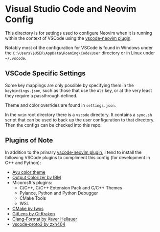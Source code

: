 # Visual Studio Code and Neovim Config

This directory is for settings used to configure Neovim when it is running within the context of VSCode using the
[vscode-neovim plugin](https://github.com/vscode-neovim/vscode-neovim).

Notably most of the configuration for VSCode is found in Windows under the `C:\Users\$USER\AppData\Roaming\Code\User`
directory or in Linux under `~/.vscode`.


## VSCode Specific Settings

Some key mappings are only possible by specifying them in the `keybindings.json`, such as those that use the `Alt` key,
or at the very least they require a passthrough defined.

Theme and color overrides are found in `settings.json`.

In the `nvim` root directory there is a `vscode` directory. It contains a `sync.sh` script that can be used to back up
the user configuration to that directory. Then the configs can be checked into this repo.


## Plugins of Note

In addition to the primary [vscode-neovim plugin](https://github.com/vscode-neovim/vscode-neovim), I tend to install
the following VSCode plugins to compliment this config (for development in C++ and Python):

- [Ayu color theme](https://github.com/ayu-theme/vscode-ayu)
- [Output Colorizer by IBM](https://github.com/IBM-Cloud/vscode-log-output-colorizer)
- Micorosft's plugins:
    - C/C++, C/C++ Extension Pack and C/C++ Themes
    - Pylance, Python and Python Debugger
    - CMake Tools
    - WSL
- [CMake by twxs](https://github.com/twxs/vs.language.cmake)
- [GitLens by GitKraken](https://github.com/gitkraken/vscode-gitlens)
- [Clang-Format by Xaver Hellauer](https://github.com/xaverh/vscode-clang-format)
- [vscode-proto3 by zxh404](https://github.com/zxh0/vscode-proto3)
